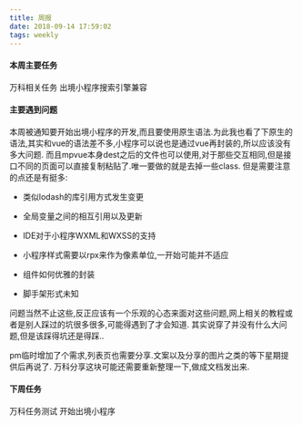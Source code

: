 ```yaml
---
title: 周报
date: 2018-09-14 17:59:02
tags: weekly
---
```


#### 本周主要任务

万科相关任务
出境小程序搜索引擎兼容

#### 主要遇到问题

本周被通知要开始出境小程序的开发,而且要使用原生语法.为此我也看了下原生的语法,其实和vue的语法差不多,小程序可以说也是通过vue再封装的,所以应该没有多大问题.
而且mpvue本身dest之后的文件也可以使用,对于那些交互相同,但是接口不同的页面可以直接复制粘贴了.唯一要做的就是去掉一些class.
但是需要注意的点还是有挺多:

- 类似lodash的库引用方式发生变更

- 全局变量之间的相互引用以及更新

- IDE对于小程序WXML和WXSS的支持
  
- 小程序样式需要以rpx来作为像素单位,一开始可能并不适应

- 组件如何优雅的封装
  
- 脚手架形式未知
  
问题当然不止这些,反正应该有一个乐观的心态来面对这些问题,网上相关的教程或者是别人踩过的坑很多很多,可能得遇到了才会知道.
其实说穿了并没有什么大问题,但是该踩得坑还是得踩..

pm临时增加了个需求,列表页也需要分享.文案以及分享的图片之类的等下星期提供后再说了.
万科分享这块可能还需要重新整理一下,做成文档发出来.

#### 下周任务

万科任务测试 开始出境小程序
